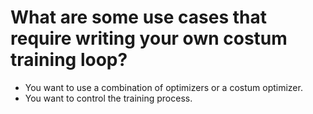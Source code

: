 # What are some use cases that require writing your own costum training loop?
- You want to use a combination of optimizers or a costum optimizer.
- You want to control the training process.
